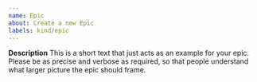 ```yaml
---
name: Epic
about: Create a new Epic
labels: kind/epic
---
```


<!-- markdownlint-disable MD041 -->
**Description**
This is a short text that just acts as an example for your epic. Please be as precise and verbose as required, so that people understand what larger picture the epic should frame.
